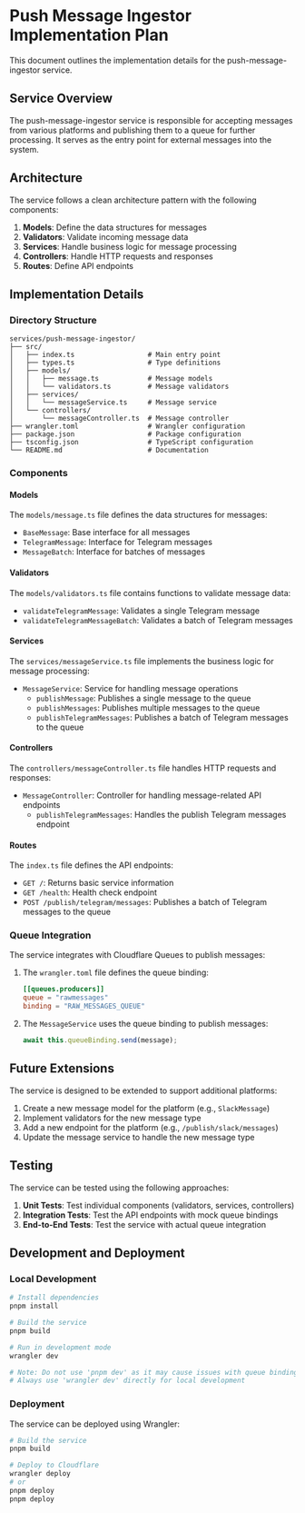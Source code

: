 # Push Message Ingestor Implementation Plan

This document outlines the implementation details for the push-message-ingestor service.

## Service Overview

The push-message-ingestor service is responsible for accepting messages from various platforms and publishing them to a queue for further processing. It serves as the entry point for external messages into the system.

## Architecture

The service follows a clean architecture pattern with the following components:

1. **Models**: Define the data structures for messages
2. **Validators**: Validate incoming message data
3. **Services**: Handle business logic for message processing
4. **Controllers**: Handle HTTP requests and responses
5. **Routes**: Define API endpoints

## Implementation Details

### Directory Structure

```
services/push-message-ingestor/
├── src/
│   ├── index.ts                  # Main entry point
│   ├── types.ts                  # Type definitions
│   ├── models/
│   │   ├── message.ts            # Message models
│   │   └── validators.ts         # Message validators
│   ├── services/
│   │   └── messageService.ts     # Message service
│   └── controllers/
│       └── messageController.ts  # Message controller
├── wrangler.toml                 # Wrangler configuration
├── package.json                  # Package configuration
├── tsconfig.json                 # TypeScript configuration
└── README.md                     # Documentation
```

### Components

#### Models

The `models/message.ts` file defines the data structures for messages:

- `BaseMessage`: Base interface for all messages
- `TelegramMessage`: Interface for Telegram messages
- `MessageBatch`: Interface for batches of messages

#### Validators

The `models/validators.ts` file contains functions to validate message data:

- `validateTelegramMessage`: Validates a single Telegram message
- `validateTelegramMessageBatch`: Validates a batch of Telegram messages

#### Services

The `services/messageService.ts` file implements the business logic for message processing:

- `MessageService`: Service for handling message operations
  - `publishMessage`: Publishes a single message to the queue
  - `publishMessages`: Publishes multiple messages to the queue
  - `publishTelegramMessages`: Publishes a batch of Telegram messages to the queue

#### Controllers

The `controllers/messageController.ts` file handles HTTP requests and responses:

- `MessageController`: Controller for handling message-related API endpoints
  - `publishTelegramMessages`: Handles the publish Telegram messages endpoint

#### Routes

The `index.ts` file defines the API endpoints:

- `GET /`: Returns basic service information
- `GET /health`: Health check endpoint
- `POST /publish/telegram/messages`: Publishes a batch of Telegram messages to the queue

### Queue Integration

The service integrates with Cloudflare Queues to publish messages:

1. The `wrangler.toml` file defines the queue binding:

   ```toml
   [[queues.producers]]
   queue = "rawmessages"
   binding = "RAW_MESSAGES_QUEUE"
   ```

2. The `MessageService` uses the queue binding to publish messages:
   ```typescript
   await this.queueBinding.send(message);
   ```

## Future Extensions

The service is designed to be extended to support additional platforms:

1. Create a new message model for the platform (e.g., `SlackMessage`)
2. Implement validators for the new message type
3. Add a new endpoint for the platform (e.g., `/publish/slack/messages`)
4. Update the message service to handle the new message type

## Testing

The service can be tested using the following approaches:

1. **Unit Tests**: Test individual components (validators, services, controllers)
2. **Integration Tests**: Test the API endpoints with mock queue bindings
3. **End-to-End Tests**: Test the service with actual queue integration

## Development and Deployment

### Local Development

```bash
# Install dependencies
pnpm install

# Build the service
pnpm build

# Run in development mode
wrangler dev

# Note: Do not use 'pnpm dev' as it may cause issues with queue bindings
# Always use 'wrangler dev' directly for local development
```

### Deployment

The service can be deployed using Wrangler:

```bash
# Build the service
pnpm build

# Deploy to Cloudflare
wrangler deploy
# or
pnpm deploy
pnpm deploy
```
